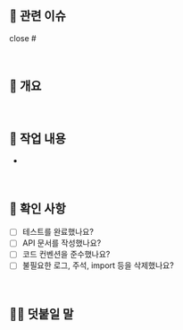 ## 🎫 관련 이슈

[//]: # "다음 키워드를 사용하면 해당 PR을 머지할 때 자동으로 이슈를 닫을 수 있습니다."
[//]: # "keyword: close|closes|closed|resolve|resolves|resolved|fix|fixes|fixed"
[//]: # "예시: close #1"

close #

<br>

## 📄 개요

[//]: # "작업 내용을 간단히 요약해서 적습니다."
[//]: # "예시: 유저 회원가입 기능을 만들었습니다."

>

<br>

## 🔨 작업 내용

[//]: # "작업 내용을 자세하게 적습니다."
[//]: # '붙임표 "-" 을 사용해서 목록을 만듭니다.'
[//]: # "예시: 유저 회원가입 API를 만들었습니다."

-

<br>

## 🏁 확인 사항

[//]: # "PR을 보내기 전 다음 사항을 확인해주세요."
[//]: # "해당 사항을 모두 이행해야 머지할 수 있습니다."
[//]: # "- [x] 를 사용해서 완료로 표시할 수 있습니다."

- [ ] 테스트를 완료했나요?
- [ ] API 문서를 작성했나요?
- [ ] 코드 컨벤션을 준수했나요?
- [ ] 불필요한 로그, 주석, import 등을 삭제했나요?

<br>

## 🙋🏻 덧붙일 말

[//]: # "다음 사항이 있다면 적어주세요."
[//]: # "PR에 대한 추가 설명"
[//]: # "중점적으로 리뷰받고 싶은 부분"
[//]: # "기타 등등"
